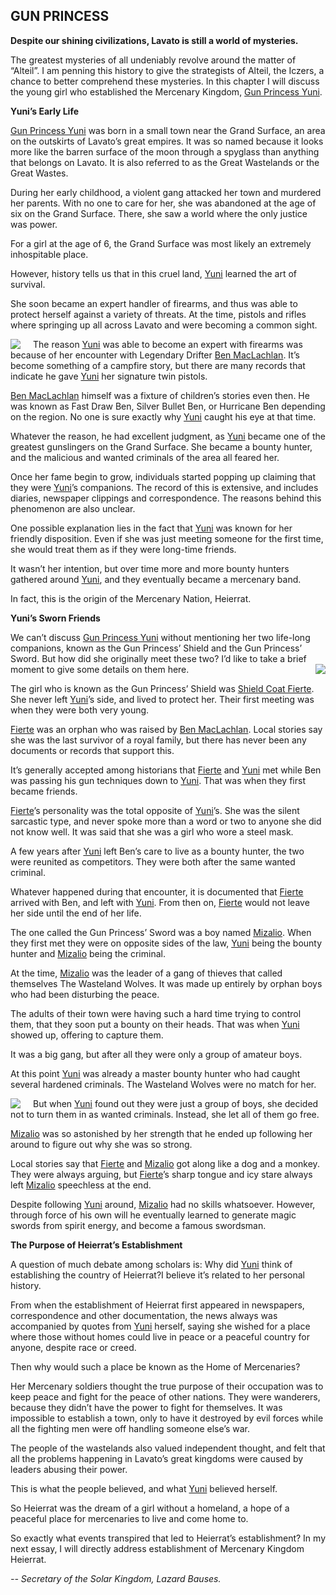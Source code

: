 ## GUN PRINCESS

**Despite our shining civilizations, Lavato is still a world of mysteries.**

The greatest mysteries of all undeniably revolve around the matter of “Alteil”. I am penning this history to give the strategists of Alteil, the Iczers, a chance to better comprehend these mysteries. In this chapter I will discuss the young girl who established the Mercenary Kingdom, [Gun Princess Yuni].

**Yuni’s Early Life**

[Gun Princess Yuni] was born in a small town near the Grand Surface, an area on the outskirts of Lavato’s great empires. It was so named because it looks more like the barren surface of the moon through a spyglass than anything that belongs on Lavato. It is also referred to as the Great Wastelands or the Great Wastes.

During her early childhood, a violent gang attacked her town and murdered her parents. With no one to care for her, she was abandoned at the age of six on the Grand Surface. There, she saw a world where the only justice was power.

For a girl at the age of 6, the Grand Surface was most likely an extremely inhospitable place.

However, history tells us that in this cruel land, [Yuni] learned the art of survival.

She soon became an expert handler of firearms, and thus was able to protect herself against a variety of threats. At the time, pistols and rifles where springing up all across Lavato and were becoming a common sight.

<img style="float:left;margin-right:20px" src="http://tinyink.com.vn/ab/images/0232.jpg"/> The reason [Yuni] was able to become an expert with firearms was because of her encounter with Legendary Drifter [Ben MacLachlan]. It’s become something of a campfire story, but there are many records that indicate he gave [Yuni] her signature twin pistols.

[Ben MacLachlan] himself was a fixture of children’s stories even then. He was known as Fast Draw Ben, Silver Bullet Ben, or Hurricane Ben depending on the region. No one is sure exactly why [Yuni] caught his eye at that time.

Whatever the reason, he had excellent judgment, as [Yuni] became one of the greatest gunslingers on the Grand Surface. She became a bounty hunter, and the malicious and wanted criminals of the area all feared her.

Once her fame begin to grow, individuals started popping up claiming that they were [Yuni]’s companions. The record of this is extensive, and includes diaries, newspaper clippings and correspondence. The reasons behind this phenomenon are also unclear.

One possible explanation lies in the fact that [Yuni] was known for her friendly disposition. Even if she was just meeting someone for the first time, she would treat them as if they were long-time friends.

It wasn’t her intention, but over time more and more bounty hunters gathered around [Yuni], and they eventually became a mercenary band.

In fact, this is the origin of the Mercenary Nation, Heierrat.

**Yuni’s Sworn Friends**

We can’t discuss [Gun Princess Yuni] without mentioning her two life-long companions, known as the Gun Princess’ Shield and the Gun Princess’ Sword. But how did she originally meet these two? I’d like to take a brief moment to give some details on them here. <img style="float:right;margin-left:20px" src="http://tinyink.com.vn/ab/images/0327.jpg"/>

The girl who is known as the Gun Princess’ Shield was [Shield Coat Fierte]. She never left [Yuni]’s side, and lived to protect her. Their first meeting was when they were both very young.

[Fierte] was an orphan who was raised by [Ben MacLachlan]. Local stories say she was the last survivor of a royal family, but there has never been any documents or records that support this.

It’s generally accepted among historians that [Fierte] and [Yuni] met while Ben was passing his gun techniques down to [Yuni]. That was when they first became friends.

[Fierte]’s personality was the total opposite of [Yuni]’s. She was the silent sarcastic type, and never spoke more than a word or two to anyone she did not know well. It was said that she was a girl who wore a steel mask.

A few years after [Yuni] left Ben’s care to live as a bounty hunter, the two were reunited as competitors. They were both after the same wanted criminal.

Whatever happened during that encounter, it is documented that [Fierte] arrived with Ben, and left with [Yuni]. From then on, [Fierte] would not leave her side until the end of her life.

The one called the Gun Princess’ Sword was a boy named [Mizalio]. When they first met they were on opposite sides of the law, [Yuni] being the bounty hunter and [Mizalio] being the criminal.

At the time, [Mizalio] was the leader of a gang of thieves that called themselves The Wasteland Wolves. It was made up entirely by orphan boys who had been disturbing the peace.

The adults of their town were having such a hard time trying to control them, that they soon put a bounty on their heads. That was when [Yuni] showed up, offering to capture them.

It was a big gang, but after all they were only a group of amateur boys.

At this point [Yuni] was already a master bounty hunter who had caught several hardened criminals. The Wasteland Wolves were no match for her.

<img style="float:left;margin-right:20px" src="http://tinyink.com.vn/ab/images/0442.jpg"/> But when [Yuni] found out they were just a group of boys, she decided not to turn them in as wanted criminals. Instead, she let all of them go free.

[Mizalio] was so astonished by her strength that he ended up following her around to figure out why she was so strong.

Local stories say that [Fierte] and [Mizalio] got along like a dog and a monkey. They were always arguing, but [Fierte]’s sharp tongue and icy stare always left [Mizalio] speechless at the end.

Despite following [Yuni] around, [Mizalio] had no skills whatsoever. However, through force of his own will he eventually learned to generate magic swords from spirit energy, and become a famous swordsman.

**The Purpose of Heierrat’s Establishment**

A question of much debate among scholars is: Why did [Yuni] think of establishing the country of Heierrat?I believe it’s related to her personal history.

From when the establishment of Heierrat first appeared in newspapers, correspondence and other documentation, the news always was accompanied by quotes from [Yuni] herself, saying she wished for a place where those without homes could live in peace or a peaceful country for anyone, despite race or creed.

Then why would such a place be known as the Home of Mercenaries?

Her Mercenary soldiers thought the true purpose of their occupation was to keep peace and fight for the peace of other nations. They were wanderers, because they didn’t have the power to fight for themselves. It was impossible to establish a town, only to have it destroyed by evil forces while all the fighting men were off handling someone else’s war.

The people of the wastelands also valued independent thought, and felt that all the problems happening in Lavato’s great kingdoms were caused by leaders abusing their power.

This is what the people believed, and what [Yuni] believed herself.

So Heierrat was the dream of a girl without a homeland, a hope of a peaceful place for mercenaries to live and come home to.

So exactly what events transpired that led to Heierrat’s establishment? In my next essay, I will directly address establishment of Mercenary Kingdom Heierrat.

_*-- Secretary of the Solar Kingdom, Lazard Bauses.*_

[Solar Prince Verlaat]: #0
[Verlaat]: #0
[Lion Baron Zagar]: #4
[Zagar]: #4
[Saber Saint Lapierre]: #5
[Lapierre]: #5
[Ruler of Crest Eskatia]: #26
[Eskatia]: #26
[Annarose]: #28
[Night Walker Riza]: #314
[Alphonce]: #205
[Emperor of the Silver Sun]: #1819
[Ishtar]: #1922
[Envoy of Chaos]: #1118
[Elgandi]: #1118
[Moon Princess]: #1742
[Abyss Centaur Dical]: #27
[Dical]: #27
[Zugateroza]: #29
[Yuni]: #232
[Gun Princess Yuni]: #579
[Fierte]: #327
[Shield Coat Fierte]: #327
[Mizalio]: #442
[Ben MacLachlan]: #1758
